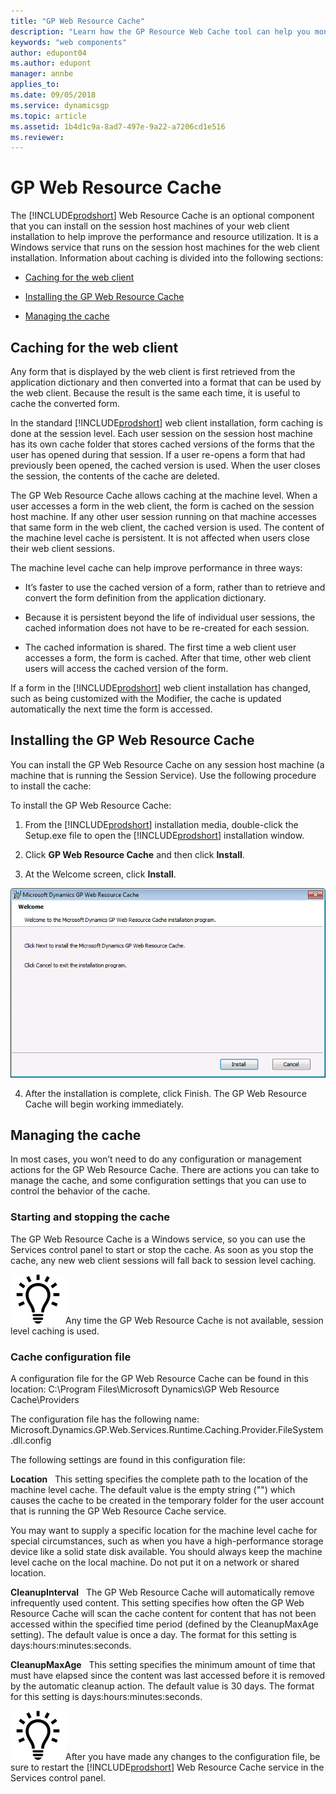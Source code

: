 ```yaml
---
title: "GP Web Resource Cache"
description: "Learn how the GP Resource Web Cache tool can help you monitor deployments."
keywords: "web components"
author: edupont04
ms.author: edupont
manager: annbe
applies_to: 
ms.date: 09/05/2018
ms.service: dynamicsgp
ms.topic: article
ms.assetid: 1b4d1c9a-8ad7-497e-9a22-a7206cd1e516
ms.reviewer: 
---
```

<span id="_Toc498953350" class="anchor"></span>

# GP Web Resource Cache

The [!INCLUDE[prodshort](../includes/prodshort.md)] Web Resource Cache is an optional component that you can install on the session host machines of your web client installation to help improve the performance and resource utilization. It is a Windows service that runs on the session host machines for the web client installation. Information about caching is divided into the following sections:

-   [Caching for the web client](#caching-for-the-web-client)  

-   [Installing the GP Web Resource Cache](#installing-the-gp-web-resource-cache)  

-   [Managing the cache](#managing-the-cache)  

## Caching for the web client

Any form that is displayed by the web client is first retrieved from the application dictionary and then converted into a format that can be used by the web client. Because the result is the same each time, it is useful to cache the converted form.

In the standard [!INCLUDE[prodshort](../includes/prodshort.md)] web client installation, form caching is done at the session level. Each user session on the session host machine has its own cache folder that stores cached versions of the forms that the user has opened during that session. If a user re-opens a form that had previously been opened, the cached version is used. When the user closes the session, the contents of the cache are deleted.

The GP Web Resource Cache allows caching at the machine level. When a user accesses a form in the web client, the form is cached on the session host machine. If any other user session running on that machine accesses that same form in the web client, the cached version is used. The content of the machine level cache is persistent. It is not affected when users close their web client sessions.

The machine level cache can help improve performance in three ways:

-   It’s faster to use the cached version of a form, rather than to retrieve and convert the form definition from the application dictionary.

-   Because it is persistent beyond the life of individual user sessions, the cached information does not have to be re-created for each session.

-   The cached information is shared. The first time a web client user accesses a form, the form is cached. After that time, other web client users will access the cached version of the form.

If a form in the [!INCLUDE[prodshort](../includes/prodshort.md)] web client installation has changed, such as being customized with the Modifier, the cache is updated automatically the next time the form is accessed.

## Installing the GP Web Resource Cache

You can install the GP Web Resource Cache on any session host machine (a machine that is running the Session Service). Use the following procedure to install the cache:

To install the GP Web Resource Cache:

1. From the [!INCLUDE[prodshort](../includes/prodshort.md)] installation media, double-click the Setup.exe file to open the [!INCLUDE[prodshort](../includes/prodshort.md)] installation window.

2. Click **GP Web Resource Cache** and then click **Install**.

3. At the Welcome screen, click **Install**.

![shows the installer for the web resource cache tool.](media/install-web-resource-cache.png "Web Resource Cache tool")  

4. After the installation is complete, click Finish. The GP Web Resource Cache will begin working immediately.

## Managing the cache

In most cases, you won’t need to do any configuration or management actions for the GP Web Resource Cache. There are actions you can take to manage the cache, and some configuration settings that you can use to control the behavior of the cache.

### Starting and stopping the cache

The GP Web Resource Cache is a Windows service, so you can use the Services control panel to start or stop the cache. As soon as you stop the cache, any new web client sessions will fall back to session level caching.

![displays a lightbulb to indication tips and tricks.](media/lightbulb.png "Lightbulb symbol")Any time the GP Web Resource Cache is not available, session level caching is used.  

### Cache configuration file

A configuration file for the GP Web Resource Cache can be found in this location: C:\\Program Files\\Microsoft Dynamics\\GP Web Resource Cache\\Providers

The configuration file has the following name: Microsoft.Dynamics.GP.Web.Services.Runtime.Caching.Provider.FileSystem.dll.config

The following settings are found in this configuration file:

**Location**   This setting specifies the complete path to the location of the machine level cache. The default value is the empty string ("") which causes the cache to be created in the temporary folder for the user account that is running the GP Web Resource Cache service.

You may want to supply a specific location for the machine level cache for special circumstances, such as when you have a high-performance storage device like a solid state disk available. You should always keep the machine level cache on the local machine. Do not put it on a network or shared location.

**CleanupInterval**   The GP Web Resource Cache will automatically remove infrequently used content. This setting specifies how often the GP Web Resource Cache will scan the cache content for content that has not been accessed within the specified time period (defined by the CleanupMaxAge setting). The default value is once a day. The format for this setting is days:hours:minutes:seconds.

**CleanupMaxAge**   This setting specifies the minimum amount of time that must have elapsed since the content was last accessed before it is removed by the automatic cleanup action. The default value is 30 days. The format for this setting is days:hours:minutes:seconds.

![displays a lightbulb to indication tips and tricks.](media/lightbulb.png "Lightbulb symbol")After you have made any changes to the configuration file, be sure to restart the [!INCLUDE[prodshort](../includes/prodshort.md)] Web Resource Cache service in the Services control panel.  
